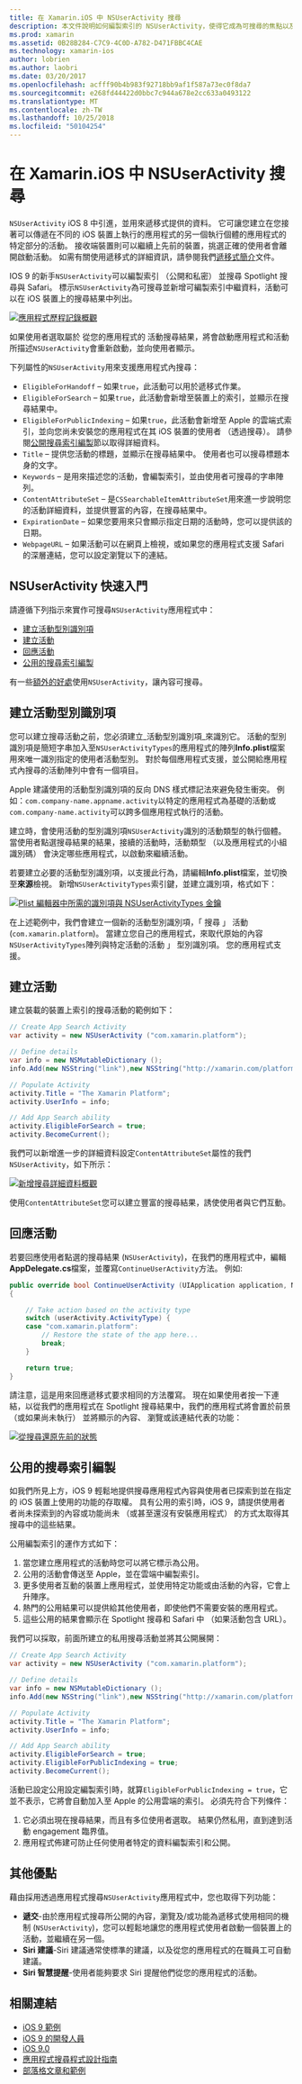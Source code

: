 ```yaml
---
title: 在 Xamarin.iOS 中 NSUserActivity 搜尋
description: 本文件說明如何編製索引的 NSUserActivity，使得它成為可搜尋的焦點以及 Safari。 它討論如何回應的 NSUserActivity 搜尋結果中選取。
ms.prod: xamarin
ms.assetid: 0B28B284-C7C9-4C0D-A782-D471FBBC4CAE
ms.technology: xamarin-ios
author: lobrien
ms.author: laobri
ms.date: 03/20/2017
ms.openlocfilehash: acfff90b4b983f92718bb9af1f587a73ec0f8da7
ms.sourcegitcommit: e268fd44422d0bbc7c944a678e2cc633a0493122
ms.translationtype: MT
ms.contentlocale: zh-TW
ms.lasthandoff: 10/25/2018
ms.locfileid: "50104254"
---
```

# <a name="search-with-nsuseractivity-in-xamarinios"></a>在 Xamarin.iOS 中 NSUserActivity 搜尋

`NSUserActivity` iOS 8 中引進，並用來遞移式提供的資料。
它可讓您建立在您接著可以傳遞在不同的 iOS 裝置上執行的應用程式的另一個執行個體的應用程式的特定部分的活動。 接收端裝置則可以繼續上先前的裝置，挑選正確的使用者會離開啟動活動。 如需有關使用遞移式的詳細資訊，請參閱我們[遞移式簡介](~/ios/platform/handoff.md)文件。

IOS 9 的新手`NSUserActivity`可以編製索引 （公開和私密） 並搜尋 Spotlight 搜尋與 Safari。 標示`NSUserActivity`為可搜尋並新增可編製索引中繼資料，活動可以在 iOS 裝置上的搜尋結果中列出。

[![](nsuseractivity-images/apphistory01.png "應用程式歷程記錄概觀")](nsuseractivity-images/apphistory01.png#lightbox)

如果使用者選取屬於 從您的應用程式的 活動搜尋結果，將會啟動應用程式和活動所描述`NSUserActivity`會重新啟動，並向使用者顯示。

下列屬性的`NSUserActivity`用來支援應用程式內搜尋：

 - `EligibleForHandoff` – 如果`true`，此活動可以用於遞移式作業。
 - `EligibleForSearch` – 如果`true`，此活動會新增至裝置上的索引，並顯示在搜尋結果中。
 - `EligibleForPublicIndexing` – 如果`true`，此活動會新增至 Apple 的雲端式索引，並向您尚未安裝您的應用程式在其 iOS 裝置的使用者 （透過搜尋）。 請參閱[公開搜尋索引編製](#Public-Search-Indexing)節以取得詳細資料。
 - `Title` – 提供您活動的標題，並顯示在搜尋結果中。 使用者也可以搜尋標題本身的文字。
 - `Keywords` – 是用來描述您的活動，會編製索引，並由使用者可搜尋的字串陣列。
 - `ContentAttributeSet` – 是`CSSearchableItemAttributeSet`用來進一步說明您的活動詳細資料，並提供豐富的內容，在搜尋結果中。
 - `ExpirationDate` – 如果您要用來只會顯示指定日期的活動時，您可以提供該的日期。
 - `WebpageURL` – 如果活動可以在網頁上檢視，或如果您的應用程式支援 Safari 的深層連結，您可以設定瀏覽以下的連結。

## <a name="nsuseractivity-quickstart"></a>NSUserActivity 快速入門

請遵循下列指示來實作可搜尋`NSUserActivity`應用程式中：

- [建立活動型別識別項](#creatingtypeid)
- [建立活動](#createactivity)
- [回應活動](#respondactivity)
- [公用的搜尋索引編製](#indexing)

有一些[額外的好處](#benefits)使用`NSUserActivity`，讓內容可搜尋。

<a name="creatingtypeid" />

## <a name="creating-activity-type-identifiers"></a>建立活動型別識別項

您可以建立搜尋活動之前，您必須建立_活動型別識別項_來識別它。 活動的型別識別項是簡短字串加入至`NSUserActivityTypes`的應用程式的陣列**Info.plist**檔案用來唯一識別指定的使用者活動型別。 對於每個應用程式支援，並公開給應用程式內搜尋的活動陣列中會有一個項目。 

Apple 建議使用的活動型別識別項的反向 DNS 樣式標記法來避免發生衝突。 例如：`com.company-name.appname.activity`以特定的應用程式為基礎的活動或`com.company-name.activity`可以跨多個應用程式執行的活動。

建立時，會使用活動的型別識別項`NSUserActivity`識別的活動類型的執行個體。 當使用者點選搜尋結果的結果，接續的活動時，活動類型 （以及應用程式的小組識別碼） 會決定哪些應用程式，以啟動來繼續活動。

若要建立必要的活動型別識別項，以支援此行為，請編輯**Info.plist**檔案，並切換至**來源**檢視。 新增`NSUserActivityTypes`索引鍵，並建立識別項，格式如下：

[![](nsuseractivity-images/type01.png "Plist 編輯器中所需的識別項與 NSUserActivityTypes 金鑰")](nsuseractivity-images/type01.png#lightbox)

在上述範例中，我們會建立一個新的活動型別識別項，「 搜尋 」 活動 (`com.xamarin.platform`)。 當建立您自己的應用程式，來取代原始的內容`NSUserActivityTypes`陣列與特定活動的活動 」 型別識別項。 您的應用程式支援。

<a name="createactivity" />

## <a name="creating-an-activity"></a>建立活動

建立裝載的裝置上索引的搜尋活動的範例如下：

```csharp
// Create App Search Activity
var activity = new NSUserActivity ("com.xamarin.platform");

// Define details
var info = new NSMutableDictionary ();
info.Add(new NSString("link"),new NSString("http://xamarin.com/platform"));

// Populate Activity
activity.Title = "The Xamarin Platform";
activity.UserInfo = info;

// Add App Search ability
activity.EligibleForSearch = true;
activity.BecomeCurrent();
```

我們可以新增進一步的詳細資料設定`ContentAttributeSet`屬性的我們`NSUserActivity`，如下所示：

[![](nsuseractivity-images/apphistory02.png "新增搜尋詳細資料概觀")](nsuseractivity-images/apphistory02.png#lightbox)

使用`ContentAttributeSet`您可以建立豐富的搜尋結果，誘使使用者與它們互動。

<a name="respondactivity" />

## <a name="responding-to-an-activity"></a>回應活動

若要回應使用者點選的搜尋結果 (`NSUserActivity`)，在我們的應用程式中，編輯**AppDelegate.cs**檔案，並覆寫`ContinueUserActivity`方法。 例如: 

```csharp
public override bool ContinueUserActivity (UIApplication application, NSUserActivity userActivity, UIApplicationRestorationHandler completionHandler)
{

    // Take action based on the activity type
    switch (userActivity.ActivityType) {
    case "com.xamarin.platform":
        // Restore the state of the app here...
        break;
    }

    return true;
}
```

請注意，這是用來回應遞移式要求相同的方法覆寫。 現在如果使用者按一下連結，以從我們的應用程式在 Spotlight 搜尋結果中，我們的應用程式將會置於前景 （或如果尚未執行） 並將顯示的內容、 瀏覽或該連結代表的功能：

[![](nsuseractivity-images/apphistory03.png "從搜尋還原先前的狀態")](nsuseractivity-images/apphistory03.png#lightbox)

<a name="indexing" />

## <a name="public-search-indexing"></a>公用的搜尋索引編製

如我們所見上方，iOS 9 輕鬆地提供搜尋應用程式內容與使用者已探索到並在指定的 iOS 裝置上使用的功能的存取權。 具有公用的索引時，iOS 9，請提供使用者者尚未探索到的內容或功能尚未 （或甚至還沒有安裝應用程式） 的方式太取得其搜尋中的這些結果。

公用編製索引的運作方式如下：

1. 當您建立應用程式的活動時您可以將它標示為公用。
2. 公用的活動會傳送至 Apple，並在雲端中編製索引。
3. 更多使用者互動的裝置上應用程式，並使用特定功能或由活動的內容，它會上升陣序。
4. 熱門的公用結果可以提供給其他使用者，即使他們不需要安裝的應用程式。
5. 這些公用的結果會顯示在 Spotlight 搜尋和 Safari 中 （如果活動包含 URL）。

我們可以採取，前面所建立的私用搜尋活動並將其公開展開：

```csharp
// Create App Search Activity
var activity = new NSUserActivity ("com.xamarin.platform");

// Define details
var info = new NSMutableDictionary ();
info.Add(new NSString("link"),new NSString("http://xamarin.com/platform"));

// Populate Activity
activity.Title = "The Xamarin Platform";
activity.UserInfo = info;

// Add App Search ability
activity.EligibleForSearch = true;
activity.EligibleForPublicIndexing = true;
activity.BecomeCurrent();
```

活動已設定公用設定編製索引時，就算`EligibleForPublicIndexing = true`，它並不表示，它將會自動加入至 Apple 的公用雲端的索引。 必須先符合下列條件：

1. 它必須出現在搜尋結果，而且有多位使用者選取。 結果仍然私用，直到達到活動 engagement 臨界值。
2. 應用程式佈建可防止任何使用者特定的資料編製索引和公開。

<a name="benefits" />

## <a name="additional-benefits"></a>其他優點

藉由採用透過應用程式搜尋`NSUserActivity`應用程式中，您也取得下列功能：

- **遞交**-由於應用程式搜尋所公開的內容，瀏覽及/或功能為遞移式使用相同的機制 (`NSUserActivity`)，您可以輕鬆地讓您的應用程式使用者啟動一個裝置上的活動，並繼續在另一個。
- **Siri 建議**-Siri 建議通常使標準的建議，以及從您的應用程式的在職員工可自動建議。
- **Siri 智慧提醒**-使用者能夠要求 Siri 提醒他們從您的應用程式的活動。



## <a name="related-links"></a>相關連結

- [iOS 9 範例](https://developer.xamarin.com/samples/ios/iOS9/)
- [iOS 9 的開發人員](https://developer.apple.com/ios/pre-release/)
- [iOS 9.0](https://developer.apple.com/library/prerelease/ios/releasenotes/General/WhatsNewIniOS/Articles/iOS9.html)
- [應用程式搜尋程式設計指南](https://developer.apple.com/library/prerelease/ios/documentation/General/Conceptual/AppSearch/index.html#//apple_ref/doc/uid/TP40016308)
- [部落格文章和範例](https://blog.xamarin.com/improve-discoverability-with-search-in-ios-9/)
